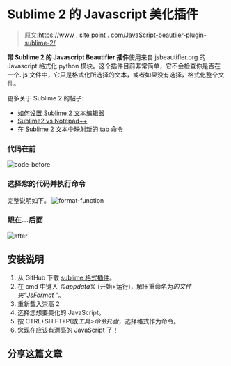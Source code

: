 # Sublime 2 的 Javascript 美化插件

> 原文:[https://www . site point . com/JavaScript-beautiier-plugin-sublime-2/](https://www.sitepoint.com/javascript-beautifier-plugin-sublime-2/)

**带 Sublime 2 的 Javascript Beautifier 插件**使用来自 jsbeautifier.org 的 Javascript 格式化 python 模块。这个插件目前非常简单，它不会检查你是否在一个. js 文件中，它只是格式化所选择的文本，或者如果没有选择，格式化整个文件。

更多关于 Sublime 2 的帖子:

*   [如何设置 Sublime 2 文本编辑器](http://www.jquery4u.com/editors/setup-sublime-2-text-editor)
*   [Sublime2 vs Notepad++](http://www.jquery4u.com/editors/sublime2-vs-notepad)
*   [在 Sublime 2 文本中映射新的 tab 命令](http://www.jquery4u.com/editors/mapping-commands-sublime-2)

### 代码在前

![code-before](../Images/7e46971b6e05b590e919f120211c18b3.png "code-before")

### 选择您的代码并执行命令

完整说明如下。
![format-function](../Images/7256230ee72c9291f90ea121769ed993.png "format-function")

### 跟在…后面

![after](../Images/558e9a3f7552ba1c4363ebc632427c56.png "after")

## 安装说明

1.  从 GitHub 下载 [sublime 格式插件](https://github.com/jdc0589/JsFormat)。
2.  在 cmd 中键入 *%appdata%* (开始>运行)，解压重命名为*的文件夹“JsFormat* ”。
3.  重新载入崇高 2
4.  选择您想要美化的 JavaScript。
5.  按 CTRL+SHIFT+P(或*工具>命令托盘*，选择格式作为命令。
6.  您现在应该有漂亮的 JavaScript 了！

## 分享这篇文章